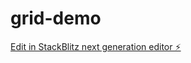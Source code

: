 # grid-demo

[Edit in StackBlitz next generation editor ⚡️](https://stackblitz.com/~/github.com/bhautik-adit/grid-demo)